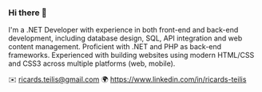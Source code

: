 ### Hi there 👋

I'm a .NET Developer with experience in both front-end and back-end development, including database design, SQL, API integration and web content management. Proficient with .NET and PHP as back-end frameworks. Experienced with building websites using modern HTML/CSS and CSS3 across multiple platforms (web, mobile).

✉️ ricards.teilis@gmail.com
🌍 https://www.linkedin.com/in/ricards-teilis
